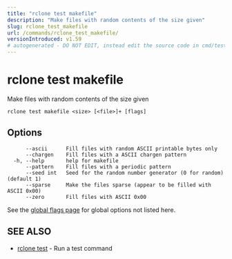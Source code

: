 ```yaml
---
title: "rclone test makefile"
description: "Make files with random contents of the size given"
slug: rclone_test_makefile
url: /commands/rclone_test_makefile/
versionIntroduced: v1.59
# autogenerated - DO NOT EDIT, instead edit the source code in cmd/test/makefile/ and as part of making a release run "make commanddocs"
---
```

# rclone test makefile

Make files with random contents of the size given

```
rclone test makefile <size> [<file>]+ [flags]
```

## Options

```
      --ascii      Fill files with random ASCII printable bytes only
      --chargen    Fill files with a ASCII chargen pattern
  -h, --help       help for makefile
      --pattern    Fill files with a periodic pattern
      --seed int   Seed for the random number generator (0 for random) (default 1)
      --sparse     Make the files sparse (appear to be filled with ASCII 0x00)
      --zero       Fill files with ASCII 0x00
```

See the [global flags page](/flags/) for global options not listed here.

## SEE ALSO

* [rclone test](/commands/rclone_test/)	 - Run a test command

